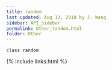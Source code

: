```yaml
---
title: random
last_updated: Aug 13, 2018 by J. Wang
sidebar: API_sidebar
permalink: Other_random.html
folder: Other
---
```


`class random`

{% include links.html %}